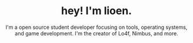 <div align="center">
   <h1>
      hey! I'm lioen.
   </h1>
I'm a open source student developer
focusing on tools, operating systems, and game development.
I'm the creator of Lo4f, Nimbus, and more.
</div>

